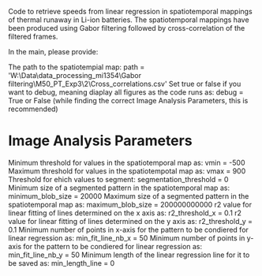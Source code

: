 Code to retrieve speeds from linear regression in
spatiotemporal mappings of thermal runaway in Li-ion batteries.
The spatiotemporal mappings have been produced using Gabor filtering
followed by cross-correlation of the filtered frames. 

In the main, please provide: 

The path to the spatiotempial map: path = 'W:\\Data\\data_processing_mi1354\\Gabor filtering\\M50_PT_Exp3\\2\\Cross_correlations.csv'
Set true or false if you want to debug, meaning diaplay all figures as the code runs as: debug = True or False (while finding the correct Image Analysis Parameters, this is recommended) 
# Image Analysis Parameters
Minimum threshold for values in the spatiotemporal map as: vmin = -500
Maximum threshold for values in the spatiotempotal map as: vmax = 900
Threshold for ehich values to segment: segmentation_threshold = 0
Minimum size of a segmented pattern in the spatiotemporal map as: minimum_blob_size = 20000
Maximum size of a segmented pattern in the spatiotemporal map as: maximum_blob_size = 200000000000
r2 value for linear fitting of lines determined on the x axis as: r2_threshold_x = 0.1
r2 value for linear fitting of lines determined on the y axis as: r2_threshold_y = 0.1
Minimum number of points in x-axis for the pattern to be condiered for linear regression as:  min_fit_line_nb_x = 50
Minimum number of points in y-axis for the pattern to be condiered for linear regression as: min_fit_line_nb_y = 50
Minimum length of the linear regression line for it to be saved as: min_length_line = 0
